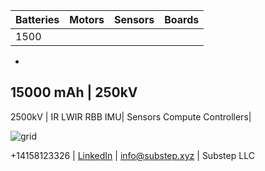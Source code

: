 |Batteries | Motors | Sensors | Boards|
|--|--|--|--|
|1500
-
15000 mAh | 
250kV 
- 
2500kV  | 
IR 
LWIR 
RBB 
IMU| 
Sensors 
Compute 
Controllers|

![grid](https://img.freepik.com/free-vector/dark-background-with-purple-squares_1053-430.jpg|width=200)

\+14158123326 | [LinkedIn](https://linkedin.com/company/substep)  | info@substep.xyz | Substep LLC 

